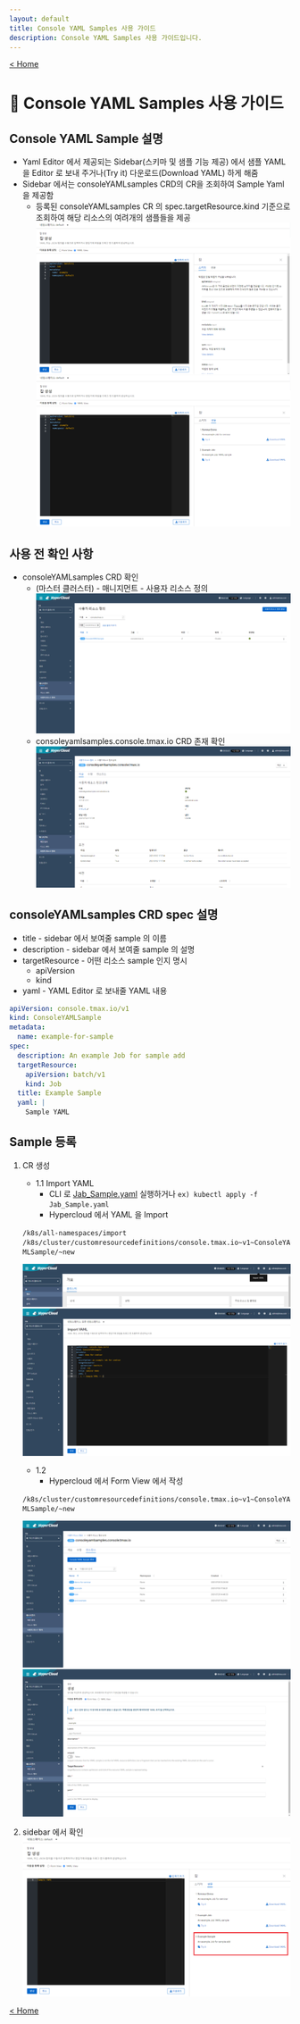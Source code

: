 ```yaml
---
layout: default
title: Console YAML Samples 사용 가이드
description: Console YAML Samples 사용 가이드입니다.
---
```


[< Home](/console/)

# 📗 Console YAML Samples 사용 가이드

## Console YAML Sample 설명

- Yaml Editor 에서 제공되는 Sidebar(스키마 및 샘플 기능 제공) 에서 샘플 YAML 을 Editor 로 보내 주거나(Try it) 다운로드(Download YAML) 하게 해줌
- Sidebar 에서는 consoleYAMLsamples CRD의 CR을 조회하여 Sample Yaml 을 제공함
  - 등록된 consoleYAMLsamples CR 의 spec.targetResource.kind 기준으로 조회하여 해당 리소스의 여려개의 샘플들을 제공
    [![image](figure/1.Sidebar_Schema.png)](figure/1.Sidebar_Schema.png)
    [![image](figure/2.Sidebar_Sample.png)](figure/2.Sidebar_Sample.png)

## 사용 전 확인 사항

- consoleYAMLsamples CRD 확인
  - (마스터 클러스터) - 매니지먼트 - 사용자 리소스 정의
    [![image](figure/3.consoleYAMLsamples_CRD.png)](figure/3.consoleYAMLsamples_CRD.png)
  - consoleyamlsamples.console.tmax.io CRD 존재 확인
    [![image](figure/4.consoleYAMLsamples_CRD_Detail.png)](figure/4.consoleYAMLsamples_CRD_Detail.png)

## consoleYAMLsamples CRD spec 설명

- title - sidebar 에서 보여줄 sample 의 이름
- description - sidebar 에서 보여줄 sample 의 설명
- targetResource - 어떤 리소스 sample 인지 명시
  - apiVersion
  - kind
- yaml - YAML Editor 로 보내줄 YAML 내용

```yaml
apiVersion: console.tmax.io/v1
kind: ConsoleYAMLSample
metadata:
  name: example-for-sample
spec:
  description: An example Job for sample add
  targetResource:
    apiVersion: batch/v1
    kind: Job
  title: Example Sample
  yaml: |
    Sample YAML
```

## Sample 등록

1. CR 생성

    - 1.1 Import YAML
      - CLI 로 [Jab_Sample.yaml](yaml/Jab_Sample.yaml) 실행하거나 `ex) kubectl apply -f Jab_Sample.yaml`
      - Hypercloud 에서 YAML 을 Import

    `/k8s/all-namespaces/import`
    `/k8s/cluster/customresourcedefinitions/console.tmax.io~v1~ConsoleYAMLSample/~new`

    [![image](figure/5.import_YAML.png)](figure/5.import_YAML.png)
    [![image](figure/6.import_YAML_example.png)](figure/6.import_YAML_example.png)

    - 1.2
      - Hypercloud 에서 Form View 에서 작성

    `/k8s/cluster/customresourcedefinitions/console.tmax.io~v1~ConsoleYAMLSample/~new`

    [![image](figure/7.consoleYAMLsamples_CRD_List.png)](figure/7.consoleYAMLsamples_CRD_List.png)
    [![image](figure/8.consoleYAMLsamples_CRD_Create.png)](figure/8.consoleYAMLsamples_CRD_Create.png)  
2. sidebar 에서 확인
  [![image](figure/9.consoleYAMLsamples_Check.png)](figure/9.consoleYAMLsamples_Check.png)

[< Home](/console/)
